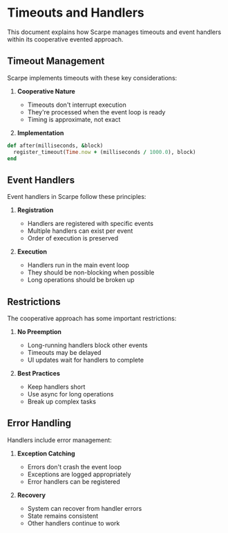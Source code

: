 # Timeouts and Handlers

This document explains how Scarpe manages timeouts and event handlers within its cooperative evented approach.

## Timeout Management

Scarpe implements timeouts with these key considerations:

1. **Cooperative Nature**
   - Timeouts don't interrupt execution
   - They're processed when the event loop is ready
   - Timing is approximate, not exact

2. **Implementation**
```ruby
def after(milliseconds, &block)
  register_timeout(Time.now + (milliseconds / 1000.0), block)
end
```

## Event Handlers

Event handlers in Scarpe follow these principles:

1. **Registration**
   - Handlers are registered with specific events
   - Multiple handlers can exist per event
   - Order of execution is preserved

2. **Execution**
   - Handlers run in the main event loop
   - They should be non-blocking when possible
   - Long operations should be broken up

## Restrictions

The cooperative approach has some important restrictions:

1. **No Preemption**
   - Long-running handlers block other events
   - Timeouts may be delayed
   - UI updates wait for handlers to complete

2. **Best Practices**
   - Keep handlers short
   - Use async for long operations
   - Break up complex tasks

## Error Handling

Handlers include error management:

1. **Exception Catching**
   - Errors don't crash the event loop
   - Exceptions are logged appropriately
   - Error handlers can be registered

2. **Recovery**
   - System can recover from handler errors
   - State remains consistent
   - Other handlers continue to work
